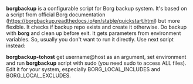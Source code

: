 **borgbackup** is a configurable script for Borg backup system.
It's based on a script from official Borg documentation
	(https://borgbackup.readthedocs.io/en/stable/quickstart.html)
but more flexible. It checks if backup repo exists and create it otherwise.
Do backup with **borg** and clean up before exit.
It gets parameters from environment variables. So, usually you don't
want to run it directly. Use next script instead:

**borgbackup-tohost** get username@host as an argument, set environment
and run **borgbackup** script with sudo (you need sudo to access ALL files).
Edit it for your system, especially BORG_LOCAL_INCLUDES and BORG_LOCAL_EXCLUDES.
